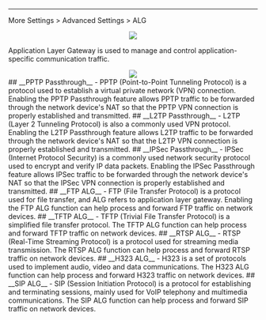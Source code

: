 
---
More Settings > Advanced Settings > ALG
<div style="text-align: center;">
    <img class="boxshadow" src="/images/algadd.png">
</div>
<p class="text">
Application Layer Gateway is used to manage and control application-specific communication traffic.
</p>

<div style="text-align: center;">
    <img class="boxshadow" src="/images/alg.png">
</div>
## __PPTP Passthrough__ 
- PPTP (Point-to-Point Tunneling Protocol) is a protocol used to establish a virtual private network (VPN) connection. Enabling the PPTP Passthrough feature allows PPTP traffic to be forwarded through the network device's NAT so that the PPTP VPN connection is properly established and transmitted.
## __L2TP Passthrough__
- L2TP (Layer 2 Tunneling Protocol) is also a commonly used VPN protocol. Enabling the L2TP Passthrough feature allows L2TP traffic to be forwarded through the network device's NAT so that the L2TP VPN connection is properly established and transmitted.
## __IPSec Passthrough__
- IPSec (Internet Protocol Security) is a commonly used network security protocol used to encrypt and verify IP data packets. Enabling the IPSec Passthrough feature allows IPSec traffic to be forwarded through the network device's NAT so that the IPSec VPN connection is properly established and transmitted.
## __FTP ALG__
- FTP (File Transfer Protocol) is a protocol used for file transfer, and ALG refers to application layer gateway. Enabling the FTP ALG function can help process and forward FTP traffic on network devices.
## __TFTP ALG__
- TFTP (Trivial File Transfer Protocol) is a simplified file transfer protocol. The TFTP ALG function can help process and forward TFTP traffic on network devices.
## __RTSP ALG__
- RTSP (Real-Time Streaming Protocol) is a protocol used for streaming media transmission. The RTSP ALG function can help process and forward RTSP traffic on network devices.
## __H323 ALG__
- H323 is a set of protocols used to implement audio, video and data communications. The H323 ALG function can help process and forward H323 traffic on network devices.
## __SIP ALG__
- SIP (Session Initiation Protocol) is a protocol for establishing and terminating sessions, mainly used for VoIP telephony and multimedia communications. The SIP ALG function can help process and forward SIP traffic on network devices.